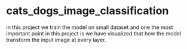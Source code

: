 # cats_dogs_image_classification
in this project we train the model on small dataset and one the most important point in this project is  we have visualized that how the model transform the input image at every layer.
